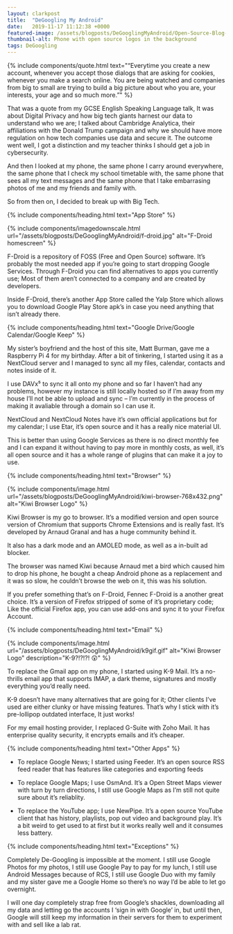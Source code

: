 ```yaml
---
layout: clarkpost
title:  "DeGoogling My Android"
date:   2019-11-17 11:12:38 +0000
featured-image: /assets/blogposts/DeGooglingMyAndroid/Open-Source-Blog-Thumbnail-768x432.png
thumbnail-alt: Phone with open source logos in the background
tags: DeGoogling
---
```


{% include components/quote.html text="“Everytime you create a new account, whenever you accept those dialogs that are asking for cookies, whenever you make a search online. You are being watched and companies from big to small are trying to build a big picture about who you are, your interests, your age and so much more.”" %}

That was a quote from my GCSE English Speaking Language talk, It was about Digital Privacy and how big tech giants harnest our data to understand who we are; I talked about Cambridge Analytica, their affiliations with the Donald Trump campaign and why we should have more regulation on how tech companies use data and secure it. The outcome went well, I got a distinction and my teacher thinks I should get a job in cybersecurity.

And then I looked at my phone, the same phone I carry around everywhere, the same phone that I check my school timetable with, the same phone that sees all my text messages and the same phone that I take embarrasing photos of me and my friends and family with.

So from then on, I decided to break up with Big Tech.

{% include components/heading.html text="App Store" %}

{% include components/imagedownscale.html url="/assets/blogposts/DeGooglingMyAndroid/f-droid.jpg" alt="F-Droid homescreen" %}

F-Droid is a repository of FOSS (Free and Open Source) software. It’s probably the most needed app if you’re going to start dropping Google Services. Through F-Droid you can find alternatives to apps you currently use; Most of them aren’t connected to a company and are created by developers.

Inside F-Droid, there’s another App Store called the Yalp Store which allows you to download Google Play Store apk’s in case you need anything that isn’t already there.

{% include components/heading.html text="Google Drive/Google Calendar/Google Keep" %}

My sister’s boyfriend and the host of this site, Matt Burman, gave me a Raspberry Pi 4 for my birthday. After a bit of tinkering, I started using it as a NextCloud server and I managed to sync all my files, calendar, contacts and notes inside of it.

I use DAVx⁵ to sync it all onto my phone and so far I haven’t had any problems, however my instance is still locally hosted so if I’m away from my house I’ll not be able to upload and sync – I’m currently in the process of making it avaliable through a domain so I can use it.

NextCloud and NextCloud Notes have it’s own official applications but for my calendar; I use Etar, it’s open source and it has a really nice material UI.

This is better than using Google Services as there is no direct monthly fee and I can expand it without having to pay more in monthly costs, as well, it’s all open source and it has a whole range of plugins that can make it a joy to use. 

{% include components/heading.html text="Browser" %}

{% include components/image.html url="/assets/blogposts/DeGooglingMyAndroid/kiwi-browser-768x432.png" alt="Kiwi Browser Logo" %}

Kiwi Browser is my go to browser. It’s a modified version and open source version of Chromium that supports Chrome Extensions and is really fast. It’s developed by Arnaud Granal and has a huge community behind it.

It also has a dark mode and an AMOLED mode, as well as a in-built ad blocker.

The browser was named Kiwi because Arnaud met a bird which caused him to drop his phone, he bought a cheap Android phone as a replacement and it was so slow, he couldn’t browse the web on it, this was his solution.

If you prefer something that’s on F-Droid, Fennec F-Droid is a another great choice. It’s a version of Firefox stripped of some of it’s proprietary code; Like the official Firefox app, you can use add-ons and sync it to your Firefox Account.

{% include components/heading.html text="Email" %}

{% include components/image.html url="/assets/blogposts/DeGooglingMyAndroid/k9gif.gif" alt="Kiwi Browser Logo" description="K-9?!?!?! 😲"  %}

To replace the Gmail app on my phone, I started using K-9 Mail. It’s a no-thrills email app that supports IMAP, a dark theme, signatures and mostly everything you’d really need.

K-9 doesn’t have many alternatives that are going for it; Other clients I’ve used are either clunky or have missing features. That’s why I stick with it’s pre-lollipop outdated interface, It just works!

For my email hosting provider, I replaced G-Suite with Zoho Mail. It has enterprise quality security, it encrypts emails and it’s cheaper.

{% include components/heading.html text="Other Apps" %}

* To replace Google News; I started using Feeder. It’s an open source RSS feed reader that has features like categories and exporting feeds

* To replace Google Maps; I use OsmAnd. It’s a Open Street Maps viewer with turn by turn directions, I still use Google Maps as I’m still not quite sure about it’s reliablity.

* To replace the YouTube app; I use NewPipe. It’s a open source YouTube client that has history, playlists, pop out video and background play. It’s a bit weird to get used to at first but it works really well and it consumes less battery. 

{% include components/heading.html text="Exceptions" %}

Completely De-Googling is impossible at the moment. I still use Google Photos for my photos, I still use Google Pay to pay for my lunch, I still use Android Messages because of RCS, I still use Google Duo with my family and my sister gave me a Google Home so there’s no way I’d be able to let go overnight.

I will one day completely strap free from Google’s shackles, downloading all my data and letting go the accounts I ‘sign in with Google’ in, but until then, Google will still keep my information in their servers for them to experiment with and sell like a lab rat. 


